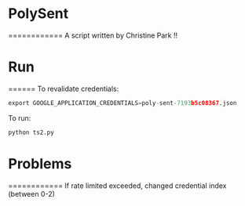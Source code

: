 # PolySent
============
A script written by Christine Park !!

# Run
======
To revalidate credentials:
```python
export GOOGLE_APPLICATION_CREDENTIALS=poly-sent-7193b5c08367.json
```
To run:
```python
python ts2.py
```
# Problems
============
If rate limited exceeded, changed credential index (between 0-2)
